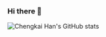 ### Hi there 👋
![Chengkai Han's GitHub stats](https://github-readme-stats.vercel.app/api?username=NickHan-cs&show_icons=true&theme=radical)

<!--
**NickHan-cs/NickHan-cs** is a ✨ _special_ ✨ repository because its `README.md` (this file) appears on your GitHub profile.

Here are some ideas to get you started:

- 🔭 I’m currently working on ...
- 🌱 I’m currently learning ...
- 👯 I’m looking to collaborate on ...
- 🤔 I’m looking for help with ...
- 💬 Ask me about ...
- 📫 How to reach me: ...
- 😄 Pronouns: ...
- ⚡ Fun fact: ...
-->
